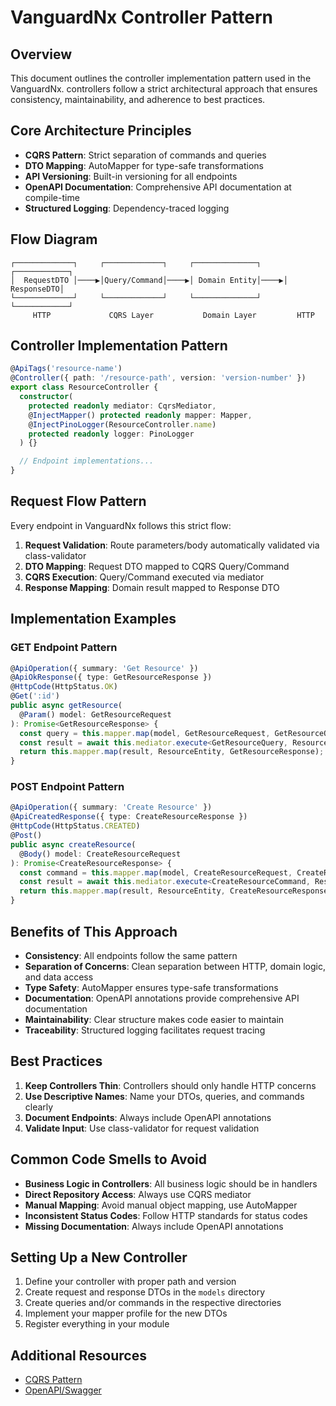 # VanguardNx Controller Pattern

## Overview

This document outlines the controller implementation pattern used in the VanguardNx. controllers follow a strict architectural approach that ensures consistency, maintainability, and adherence to best practices.

## Core Architecture Principles

- **CQRS Pattern**: Strict separation of commands and queries
- **DTO Mapping**: AutoMapper for type-safe transformations
- **API Versioning**: Built-in versioning for all endpoints
- **OpenAPI Documentation**: Comprehensive API documentation at compile-time
- **Structured Logging**: Dependency-traced logging


## Flow Diagram 
<!-- this is not really how it should be - change this in near future! -->

```
┌─────────────┐     ┌─────────────┐     ┌──────────────┐     ┌────────────┐
│  RequestDTO │────▶│Query/Command│────▶│ Domain Entity│────▶│ ResponseDTO│
└─────────────┘     └─────────────┘     └──────────────┘     └────────────┘
     HTTP             CQRS Layer           Domain Layer         HTTP
```

## Controller Implementation Pattern

```typescript
@ApiTags('resource-name')
@Controller({ path: '/resource-path', version: 'version-number' })
export class ResourceController {
  constructor(
    protected readonly mediator: CqrsMediator,
    @InjectMapper() protected readonly mapper: Mapper,
    @InjectPinoLogger(ResourceController.name)
    protected readonly logger: PinoLogger
  ) {}

  // Endpoint implementations...
}
```

## Request Flow Pattern

Every endpoint in VanguardNx follows this strict flow:

1. **Request Validation**: Route parameters/body automatically validated via class-validator
2. **DTO Mapping**: Request DTO mapped to CQRS Query/Command
3. **CQRS Execution**: Query/Command executed via mediator
4. **Response Mapping**: Domain result mapped to Response DTO

## Implementation Examples

### GET Endpoint Pattern

```typescript
@ApiOperation({ summary: 'Get Resource' })
@ApiOkResponse({ type: GetResourceResponse })
@HttpCode(HttpStatus.OK)
@Get(':id')
public async getResource(
  @Param() model: GetResourceRequest
): Promise<GetResourceResponse> {
  const query = this.mapper.map(model, GetResourceRequest, GetResourceQuery);
  const result = await this.mediator.execute<GetResourceQuery, ResourceEntity>(query);
  return this.mapper.map(result, ResourceEntity, GetResourceResponse);
}
```

### POST Endpoint Pattern

```typescript
@ApiOperation({ summary: 'Create Resource' })
@ApiCreatedResponse({ type: CreateResourceResponse })
@HttpCode(HttpStatus.CREATED)
@Post()
public async createResource(
  @Body() model: CreateResourceRequest
): Promise<CreateResourceResponse> {
  const command = this.mapper.map(model, CreateResourceRequest, CreateResourceCommand);
  const result = await this.mediator.execute<CreateResourceCommand, ResourceEntity>(command);
  return this.mapper.map(result, ResourceEntity, CreateResourceResponse);
}
```

## Benefits of This Approach

- **Consistency**: All endpoints follow the same pattern
- **Separation of Concerns**: Clean separation between HTTP, domain logic, and data access
- **Type Safety**: AutoMapper ensures type-safe transformations
- **Documentation**: OpenAPI annotations provide comprehensive API documentation
- **Maintainability**: Clear structure makes code easier to maintain
- **Traceability**: Structured logging facilitates request tracing

## Best Practices

1. **Keep Controllers Thin**: Controllers should only handle HTTP concerns
2. **Use Descriptive Names**: Name your DTOs, queries, and commands clearly
3. **Document Endpoints**: Always include OpenAPI annotations
4. **Validate Input**: Use class-validator for request validation

## Common Code Smells to Avoid

- **Business Logic in Controllers**: All business logic should be in handlers
- **Direct Repository Access**: Always use CQRS mediator
- **Manual Mapping**: Avoid manual object mapping, use AutoMapper
- **Inconsistent Status Codes**: Follow HTTP standards for status codes
- **Missing Documentation**: Always include OpenAPI annotations

## Setting Up a New Controller

1. Define your controller with proper path and version
2. Create request and response DTOs in the `models` directory
3. Create queries and/or commands in the respective directories
4. Implement your mapper profile for the new DTOs
6. Register everything in your module

## Additional Resources

- [CQRS Pattern](https://martinfowler.com/bliki/CQRS.html)
- [OpenAPI/Swagger](https://swagger.io/specification/)
